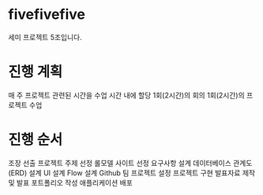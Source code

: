 # fivefivefive

세미 프로젝트 5조입니다.

# 진행 계획
매 주 프로젝트 관련된 시간을 수업 시간 내에 할당
1회(2시간)의 회의
1회(2시간)의 프로젝트 수업

# 진행 순서
조장 선출
프로젝트 주제 선정
롤모델 사이트 선정
요구사항 설계
데이터베이스 관계도(ERD) 설계
UI 설계
Flow 설계
Github 팀 프로젝트 설정
프로젝트 구현
발표자료 제작 및 발표
포트폴리오 작성
애플리케이션 배포
